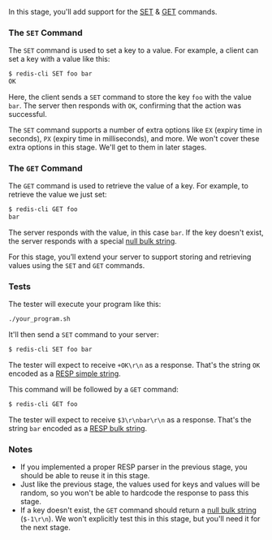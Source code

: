 In this stage, you'll add support for the [SET](https://redis.io/commands/set) &
[GET](https://redis.io/commands/get) commands.

### The `SET` Command

The `SET` command is used to set a key to a value. For example, a client can set a key with a value like this:
```bash
$ redis-cli SET foo bar
OK
```
Here, the client sends a `SET` command to store the key `foo` with the value `bar`. The server then responds with `OK`, confirming that the action was successful.

The `SET` command supports a number of extra options like `EX` (expiry time in seconds), `PX` (expiry time in milliseconds), and more. We
won't cover these extra options in this stage. We'll get to them in later stages.

### The `GET` Command

The `GET` command is used to retrieve the value of a key. For example, to retrieve the value we just set:
```bash
$ redis-cli GET foo
bar
```
The server responds with the value, in this case `bar`. If the key doesn't exist, the server responds with a special [null bulk string](https://redis.io/docs/latest/develop/reference/protocol-spec/#null-bulk-strings).

For this stage, you’ll extend your server to support storing and retrieving values using the `SET` and `GET` commands.

### Tests

The tester will execute your program like this:

```bash
./your_program.sh
```

It'll then send a `SET` command to your server:

```bash
$ redis-cli SET foo bar
```

The tester will expect to receive `+OK\r\n` as a response. That's the string `OK` encoded as a [RESP simple string](https://redis.io/docs/latest/develop/reference/protocol-spec/#simple-strings).

This command will be followed by a `GET` command:

```bash
$ redis-cli GET foo
```

The tester will expect to receive `$3\r\nbar\r\n` as a response. That's the string `bar` encoded as a [RESP bulk string](https://redis.io/docs/latest/develop/reference/protocol-spec/#bulk-strings).

### Notes

- If you implemented a proper RESP parser in the previous stage, you should be able to reuse it in this stage.
- Just like the previous stage, the values used for keys and values will be random, so you won't be able to hardcode the response to pass this stage.
- If a key doesn't exist, the `GET` command should return a [null bulk string](https://redis.io/docs/latest/develop/reference/protocol-spec/#null-bulk-strings) (`$-1\r\n`). We won't explicitly test this in this stage, but you'll need it for the next stage.
